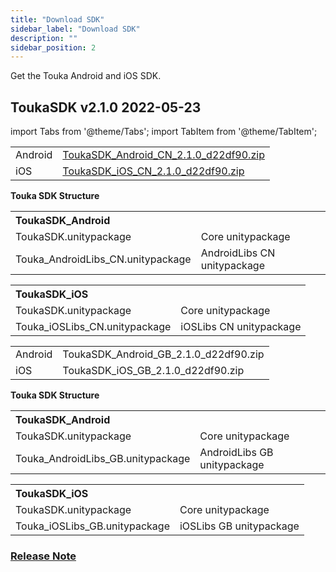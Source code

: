 ```yaml
---
title: "Download SDK"
sidebar_label: "Download SDK"
description: ""
sidebar_position: 2
---
```


Get the Touka Android and iOS SDK. 

## ToukaSDK v2.1.0               2022-05-23  

import Tabs from '@theme/Tabs';
import TabItem from '@theme/TabItem';

<Tabs>
<TabItem value="CN SDK" label="CN SDK" default>

  <table>
    <tr>
      <td>Android</td>
      <td> <a href="https://drive.google.com/file/d/18POtnT0ygm-XK4RjSpmkc1oVGwmkkbgM/view?usp=sharing">ToukaSDK_Android_CN_2.1.0_d22df90.zip</a>
      </td>
    </tr>
    <tr>
      <td>iOS</td>
      <td> <a href="https://drive.google.com/file/d/1BBnfmufqRifw-3bIMdWa84neXUqFsCZa/view?usp=sharing">ToukaSDK_iOS_CN_2.1.0_d22df90.zip</a>
      </td>
    </tr>
  </table>

  **Touka SDK Structure**

  <table>
  <th colspan="2" align="left">ToukaSDK_Android</th>
    <tr>
      <td>ToukaSDK.unitypackage</td>
      <td>Core unitypackage</td>
    </tr>
    <tr>
      <td>Touka_AndroidLibs_CN.unitypackage</td>
      <td>AndroidLibs CN unitypackage</td>
    </tr>
  </table>

  <table>
      <th colspan="2" align="left">ToukaSDK_iOS</th>
    <tr>
      <td>ToukaSDK.unitypackage</td>
      <td>Core unitypackage</td>
    </tr>
    <tr>
      <td>Touka_iOSLibs_CN.unitypackage</td>
      <td>iOSLibs CN unitypackage</td>
    </tr>
  </table>

  </TabItem>
  <TabItem value="Global SDK" label="Global SDK（Open soon）">

  <table>
    <tr>
      <td>Android</td>
      <td> ToukaSDK_Android_GB_2.1.0_d22df90.zip
      </td>
    </tr>
    <tr>
      <td>iOS</td>
      <td>ToukaSDK_iOS_GB_2.1.0_d22df90.zip
      </td>
    </tr>
  </table>

  **Touka SDK Structure**

  <table>
  <th colspan="2" align="left">ToukaSDK_Android</th>
    <tr>
      <td>ToukaSDK.unitypackage</td>
      <td>Core unitypackage</td>
    </tr>
    <tr>
      <td>Touka_AndroidLibs_GB.unitypackage</td>
      <td>AndroidLibs GB unitypackage</td>
    </tr>
  </table>

  <table>
      <th colspan="2" align="left">ToukaSDK_iOS</th>
    <tr>
      <td>ToukaSDK.unitypackage</td>
      <td>Core unitypackage</td>
    </tr>
    <tr>
      <td>Touka_iOSLibs_GB.unitypackage</td>
      <td>iOSLibs GB unitypackage</td>
    </tr>
  </table>

  </TabItem>
</Tabs>

### [Release Note](/versions)
